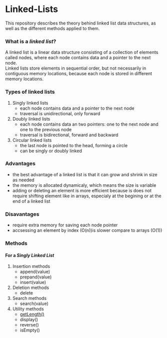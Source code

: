 # Linked-Lists
This repository describes the theory behind linked list data structures, as well as the different methods applied to them.

### What is a *linked list*?

A linked list is a linear data structure consisting of a collection of elements called nodes, where each node contains data and a pointer to the next node.<br>
Linked lists store elements in sequential order, but not necessarily in contiguous memory locations, because each node is stored in different memory locations.

### Types of linked lists

1. Singly linked lists
    - each node contains data and a pointer to the next node
    - traversal is unidirectional, only forward
2. Doubly linked lists
    - each node contains data an two pointers: one to the next node and one to the previous node
    - traversal is bidirectional, forward and backward
3. Circular linked lists
    - the last node is pointed to the head, forming a circle
    - can be singly or doubly linked

### Advantages

- the best advantage of a linked list is that it can grow and shrink in size as needed
- the memory is allocated dynamicaly, which means the size is variable
- adding or deleting an element is more efficient because is does not require shifting element like in arrays, especialy at the begining or at the end of a linked list

### Disavantages

- require extra memory for saving each node pointer
- accsessing an element by index (O(n))is slower compare to arrays (O(1))

### Methods
#### For a *Singly Linked List*

1. Insertion methods
   - append(value)
   - prepand(value)
   - insert(value)
2. Deletion methods
   - delete
3. Search methods
   - search(value)
4. Utility methods
   - [getLength()]([https://github.com/SamiIonesi/Linked-Lists](https://github.com/SamiIonesi/Singly_Linked_Lists/blob/main/README.md#getLength()))
   - display()
   - reverse()
   - isEmpty()
